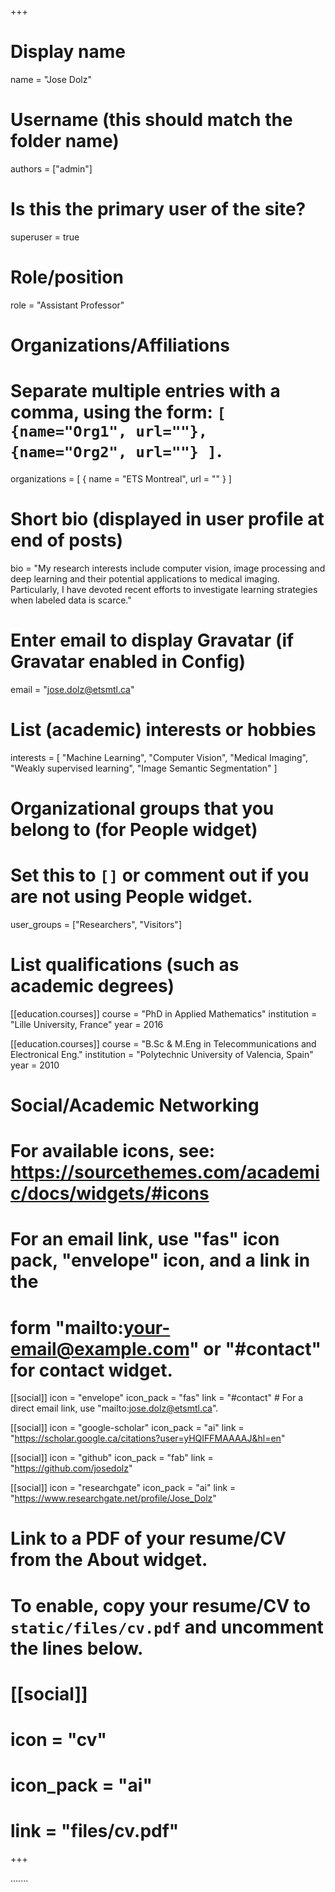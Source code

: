 +++
# Display name
name = "Jose Dolz"

# Username (this should match the folder name)
authors = ["admin"]

# Is this the primary user of the site?
superuser = true

# Role/position
role = "Assistant Professor"

# Organizations/Affiliations
#   Separate multiple entries with a comma, using the form: `[ {name="Org1", url=""}, {name="Org2", url=""} ]`.
organizations = [ { name = "ETS Montreal", url = "" } ]

# Short bio (displayed in user profile at end of posts)
bio = "My research interests include computer vision, image processing and deep learning and their potential applications to medical imaging. Particularly, I have devoted recent efforts to investigate learning strategies when labeled data is scarce."

# Enter email to display Gravatar (if Gravatar enabled in Config)
email = "jose.dolz@etsmtl.ca"

# List (academic) interests or hobbies
interests = [
  "Machine Learning",
  "Computer Vision",
  "Medical Imaging",
  "Weakly supervised learning",
  "Image Semantic Segmentation"
]

# Organizational groups that you belong to (for People widget)
#   Set this to `[]` or comment out if you are not using People widget.
user_groups = ["Researchers", "Visitors"]

# List qualifications (such as academic degrees)
[[education.courses]]
  course = "PhD in Applied Mathematics"
  institution = "Lille University, France"
  year = 2016

[[education.courses]]
  course = "B.Sc & M.Eng in Telecommunications and Electronical Eng."
  institution = "Polytechnic University of Valencia, Spain"
  year = 2010

# Social/Academic Networking
# For available icons, see: https://sourcethemes.com/academic/docs/widgets/#icons
#   For an email link, use "fas" icon pack, "envelope" icon, and a link in the
#   form "mailto:your-email@example.com" or "#contact" for contact widget.

[[social]]
  icon = "envelope"
  icon_pack = "fas"
  link = "#contact"  # For a direct email link, use "mailto:jose.dolz@etsmtl.ca".

[[social]]
  icon = "google-scholar"
  icon_pack = "ai"
  link = "https://scholar.google.ca/citations?user=yHQIFFMAAAAJ&hl=en"
 
[[social]]
  icon = "github"
  icon_pack = "fab"
  link = "https://github.com/josedolz"
  
 [[social]]
  icon = "researchgate"
  icon_pack = "ai"
  link = "https://www.researchgate.net/profile/Jose_Dolz" 
  

# Link to a PDF of your resume/CV from the About widget.
# To enable, copy your resume/CV to `static/files/cv.pdf` and uncomment the lines below.
# [[social]]
#   icon = "cv"
#   icon_pack = "ai"
#   link = "files/cv.pdf"

+++

.......
